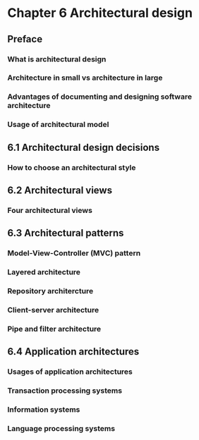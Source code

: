 # Chapter 6 Architectural design


## Preface 


### What is architectural design



### Architecture in small vs architecture in large



### Advantages of documenting and designing software architecture



### Usage of architectural model



## 6.1 Architectural design decisions



### How to choose an architectural style 



## 6.2 Architectural views


### Four architectural views 



## 6.3 Architectural patterns



### Model-View-Controller (MVC) pattern



### Layered architecture 



### Repository architercture



### Client-server architecture 



### Pipe and filter architecture



## 6.4 Application architectures



### Usages of application architectures 



### Transaction processing systems 



### Information systems



### Language processing systems 



